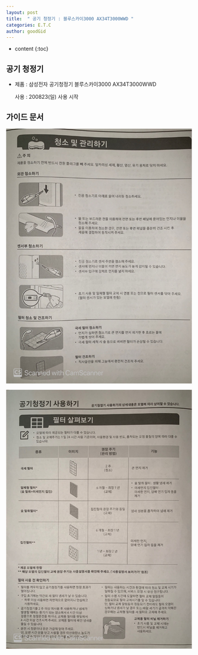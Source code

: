 ```yaml
---
layout: post
title:  " 공기 청정기 : 블루스카이3000 AX34T3000WWD "
categories: E.T.C
author: goodGid
---
```

* content
{:toc}

## 공기 청정기

* 제품 : 삼성전자 공기청정기 블루스카이3000 AX34T3000WWD

  사용 : 200823(일) 사용 시작





## 가이드 문서

![](/assets/img/etc/Air-Conditional-Guide-Doc_1.jpeg)

![](/assets/img/etc/Air-Conditional-Guide-Doc_2.jpeg)
